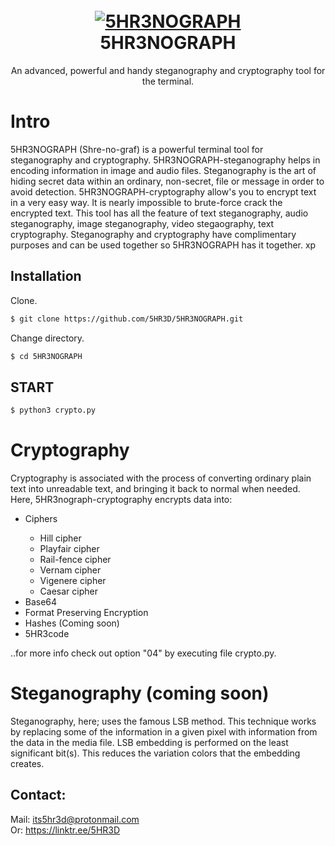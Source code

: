 <h1 align="center">
  <br>
  <a href="https://github.com/5HR3D/5HR3NOGRAPH"><img src="https://i.ibb.co/7Jd6Yzy/5-HR3-NOGRAPH-logo.png" alt="5HR3NOGRAPH"></a>
  <br>
  5HR3NOGRAPH
  <br>
</h1>

<p align="center">An advanced, powerful and handy steganography and cryptography tool for the terminal.</p>

<h1>Intro</h1> 

5HR3NOGRAPH (Shre-no-graf) is a powerful terminal tool for steganography and cryptography. 5HR3NOGRAPH-steganography helps in encoding information in image and audio files. Steganography is the art of hiding secret data within an ordinary, non-secret, file or message in order to avoid detection. 5HR3NOGRAPH-cryptography allow's you to encrypt text in a very easy way. It is nearly impossible to brute-force crack the encrypted text. This tool has all the feature of text steganography, audio steganography, image steganography, video stegaography, text cryptography. Steganography and cryptography have complimentary purposes and can be used together so 5HR3NOGRAPH has it together. xp

## Installation

Clone.
```sh
$ git clone https://github.com/5HR3D/5HR3NOGRAPH.git
```
Change directory.
```sh
$ cd 5HR3NOGRAPH
```

## START
```sh
$ python3 crypto.py
```
# Cryptography
Cryptography is associated with the process of converting ordinary plain text into unreadable text, and bringing it back to normal when needed. <br>
Here, 5HR3nograph-cryptography encrypts data into:
<ul>
  <li>Ciphers</li>
  <ul>
    <li>Hill cipher</li>
    <li>Playfair cipher</li>
    <li>Rail-fence cipher</li>
    <li>Vernam cipher</li>
    <li>Vigenere cipher</li>
    <li>Caesar cipher</li>
  </ul>
  <li>Base64</li>
  <li>Format Preserving Encryption</li>
  <li>Hashes (Coming soon)</li>
  <li>5HR3code</li>
  </ul>
 ..for more info check out option "04" by executing file crypto.py.

    
# Steganography (coming soon)
Steganography, here; uses the famous LSB method. This technique works by replacing some of the information in a given pixel with information from the data in the media file. LSB embedding is performed on the least significant bit(s). This reduces the variation colors that the embedding creates.
    
## Contact:
Mail: <a href="mailto:its5hr3d@gmail.com">its5hr3d@protonmail.com</a><br>Or: <a href="https://linktr.ee/5HR3D">https://linktr.ee/5HR3D </a>


